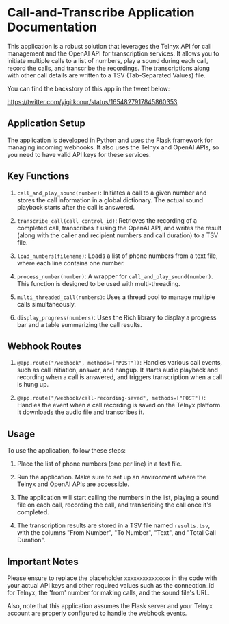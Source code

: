 # Call-and-Transcribe Application Documentation

This application is a robust solution that leverages the Telnyx API for call management and the OpenAI API for transcription services. It allows you to initiate multiple calls to a list of numbers, play a sound during each call, record the calls, and transcribe the recordings. The transcriptions along with other call details are written to a TSV (Tab-Separated Values) file.

You can find the backstory of this app in the tweet below: 

https://twitter.com/yigitkonur/status/1654827917845860353

## Application Setup

The application is developed in Python and uses the Flask framework for managing incoming webhooks. It also uses the Telnyx and OpenAI APIs, so you need to have valid API keys for these services.

## Key Functions

1. `call_and_play_sound(number)`: Initiates a call to a given number and stores the call information in a global dictionary. The actual sound playback starts after the call is answered.

2. `transcribe_call(call_control_id)`: Retrieves the recording of a completed call, transcribes it using the OpenAI API, and writes the result (along with the caller and recipient numbers and call duration) to a TSV file.

3. `load_numbers(filename)`: Loads a list of phone numbers from a text file, where each line contains one number.

4. `process_number(number)`: A wrapper for `call_and_play_sound(number)`. This function is designed to be used with multi-threading.

5. `multi_threaded_call(numbers)`: Uses a thread pool to manage multiple calls simultaneously.

6. `display_progress(numbers)`: Uses the Rich library to display a progress bar and a table summarizing the call results.

## Webhook Routes

1. `@app.route("/webhook", methods=["POST"])`: Handles various call events, such as call initiation, answer, and hangup. It starts audio playback and recording when a call is answered, and triggers transcription when a call is hung up.

2. `@app.route("/webhook/call-recording-saved", methods=["POST"])`: Handles the event when a call recording is saved on the Telnyx platform. It downloads the audio file and transcribes it.

## Usage

To use the application, follow these steps:

1. Place the list of phone numbers (one per line) in a text file.

2. Run the application. Make sure to set up an environment where the Telnyx and OpenAI APIs are accessible.

3. The application will start calling the numbers in the list, playing a sound file on each call, recording the call, and transcribing the call once it's completed.

4. The transcription results are stored in a TSV file named `results.tsv`, with the columns "From Number", "To Number", "Text", and "Total Call Duration".

## Important Notes

Please ensure to replace the placeholder `xxxxxxxxxxxxxxx` in the code with your actual API keys and other required values such as the connection_id for Telnyx, the 'from' number for making calls, and the sound file's URL.

Also, note that this application assumes the Flask server and your Telnyx account are properly configured to handle the webhook events.

